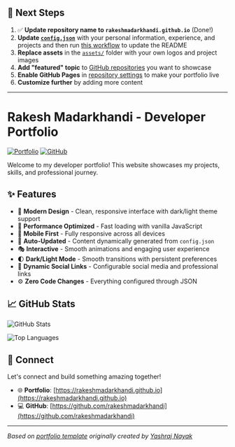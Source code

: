 ## 🚀 Next Steps

1. ✅ **Update repository name to `rakeshmadarkhandi.github.io`** (Done!)
2. **Update [`config.json`](https://github.com/rakeshmadarkhandi/rakeshmadarkhandi.github.io/blob/main/config.json)** with your personal information, experience, and projects and then run [this workflow](https://github.com/rakeshmadarkhandi/rakeshmadarkhandi.github.io/actions/workflows/update-readme.yml) to update the README
3. **Replace assets** in the [`assets/`](https://github.com/rakeshmadarkhandi/rakeshmadarkhandi.github.io/tree/main/assets/) folder with your own logos and project images
4. **Add "featured" topic** to [GitHub repositories](https://github.com/rakeshmadarkhandi?tab=repositories) you want to showcase
5. **Enable GitHub Pages** in [repository settings](https://github.com/rakeshmadarkhandi/rakeshmadarkhandi.github.io/settings/pages) to make your portfolio live
6. **Customize further** by adding more content

---

# Rakesh Madarkhandi - Developer Portfolio

<div align="left">
  
[![Portfolio](https://img.shields.io/badge/🌐_Visit_Portfolio-Live-brightgreen?style=for-the-badge)](https://rakeshmadarkhandi.github.io)
[![GitHub](https://img.shields.io/badge/GitHub-Profile-181717?style=for-the-badge&logo=github)](https://github.com/rakeshmadarkhandi)

</div>

Welcome to my developer portfolio! This website showcases my projects, skills, and professional journey.

## ✨ Features

- 🎨 **Modern Design** - Clean, responsive interface with dark/light theme support
- 🚀 **Performance Optimized** - Fast loading with vanilla JavaScript
- 📱 **Mobile First** - Fully responsive across all devices
- 🔄 **Auto-Updated** - Content dynamically generated from `config.json`
- 🎭 **Interactive** - Smooth animations and engaging user experience
- 🌓 **Dark/Light Mode** - Smooth transitions with persistent preferences
- 🔗 **Dynamic Social Links** - Configurable social media and professional links
- ⚙️ **Zero Code Changes** - Everything configured through JSON

## 📈 GitHub Stats

<div align="left">

![GitHub Stats](https://github-readme-stats.vercel.app/api?username=rakeshmadarkhandi&theme=dark&hide_border=true&include_all_commits=true&count_private=true)

![Top Languages](https://github-readme-stats.vercel.app/api/top-langs/?username=rakeshmadarkhandi&theme=dark&hide_border=true&include_all_commits=true&count_private=true&layout=compact)

</div>

## 🤝 Connect

Let's connect and build something amazing together!

- 🌐 **Portfolio**: [https://rakeshmadarkhandi.github.io](https://rakeshmadarkhandi.github.io)
- 💻 **GitHub**: [https://github.com/rakeshmadarkhandi](https://github.com/rakeshmadarkhandi)

---

*Based on [portfolio template](https://github.com/yashrajnayak/developer-portfolio) originally created by [Yashraj Nayak](https://github.com/yashrajnayak)*